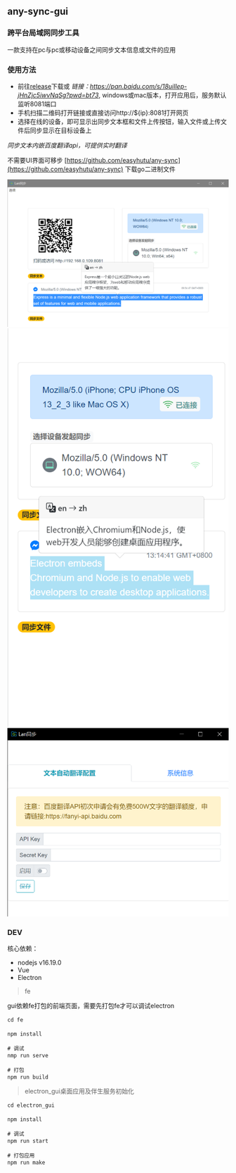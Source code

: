 ## any-sync-gui

### 跨平台局域网同步工具

一款支持在pc与pc或移动设备之间同步文本信息或文件的应用

### 使用方法

* 前往[release](https://github.com/easyhutu/any-sync-gui/releases)下载或 *链接：https://pan.baidu.com/s/18uiIlep-jHnZjc5iwvNqSg?pwd=bt73*, windows或mac版本，打开应用后，服务默认监听8081端口
* 手机扫描二维码打开链接或直接访问http://${ip}:8081打开网页
* 选择在线的设备，即可显示出同步文本框和文件上传按钮，输入文件或上传文件后同步显示在目标设备上

*同步文本内嵌百度翻译api，可提供实时翻译*

不需要UI界面可移步 [https://github.com/easyhutu/any-sync](https://github.com/easyhutu/any-sync) 下载go二进制文件

![pc端](doc/pc.png)
![移动端](doc/phone.png)
![设置项](doc/lang_setting.png)
### DEV
核心依赖： 
* nodejs v16.19.0
* Vue
* Electron

> fe

gui依赖fe打包的前端页面，需要先打包fe才可以调试electron

```shell
cd fe

npm install

# 调试
nmp run serve

# 打包
npm run build
```

> electron_gui桌面应用及伴生服务初始化

```shell
cd electron_gui

npm install

# 调试
npm run start

# 打包应用
npm run make
```